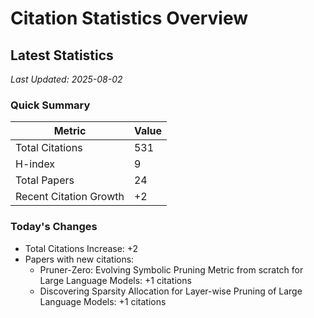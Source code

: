 # Citation Statistics Overview

## Latest Statistics
*Last Updated: 2025-08-02*

### Quick Summary
| Metric | Value |
| ------ | ----- |
| Total Citations | 531 |
| H-index | 9 |
| Total Papers | 24 |
| Recent Citation Growth | +2 |

### Today's Changes
- Total Citations Increase: +2
- Papers with new citations:
  - Pruner-Zero: Evolving Symbolic Pruning Metric from scratch for Large Language Models: +1 citations
  - Discovering Sparsity Allocation for Layer-wise Pruning of Large Language Models: +1 citations
